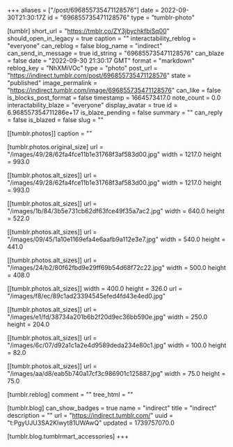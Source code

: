 +++
aliases = ["/post/696855735471128576"]
date = 2022-09-30T21:30:17Z
id = "696855735471128576"
type = "tumblr-photo"

[tumblr]
short_url = "https://tmblr.co/ZY3jbychkfbiSq00"
should_open_in_legacy = true
caption = ""
interactability_reblog = "everyone"
can_reblog = false
blog_name = "indirect"
can_send_in_message = true
id_string = "696855735471128576"
can_blaze = false
date = "2022-09-30 21:30:17 GMT"
format = "markdown"
reblog_key = "NhXMiVOc"
type = "photo"
post_url = "https://indirect.tumblr.com/post/696855735471128576"
state = "published"
image_permalink = "https://indirect.tumblr.com/image/696855735471128576"
can_like = false
is_blocks_post_format = false
timestamp = 1664573417.0
note_count = 0.0
interactability_blaze = "everyone"
display_avatar = true
id = 6.968557354711286e+17
is_blaze_pending = false
summary = ""
can_reply = false
is_blazed = false
slug = ""

[[tumblr.photos]]
caption = ""

[tumblr.photos.original_size]
url = "/images/49/28/62fa4fce11b1e31768f3af583d00.jpg"
width = 1217.0
height = 993.0

[[tumblr.photos.alt_sizes]]
url = "/images/49/28/62fa4fce11b1e31768f3af583d00.jpg"
width = 1217.0
height = 993.0

[[tumblr.photos.alt_sizes]]
url = "/images/1b/84/3b5e731cb62df63fce49f35a7ac2.jpg"
width = 640.0
height = 522.0

[[tumblr.photos.alt_sizes]]
url = "/images/09/45/1a10e1169efa4e6aafb9a112e3e7.jpg"
width = 540.0
height = 441.0

[[tumblr.photos.alt_sizes]]
url = "/images/24/b2/80f62fbd9e29ff69b54d68f72c22.jpg"
width = 500.0
height = 408.0

[[tumblr.photos.alt_sizes]]
width = 400.0
height = 326.0
url = "/images/f8/ec/89c1ad23394545efed4fd43e4ed0.jpg"

[[tumblr.photos.alt_sizes]]
url = "/images/e1/fd/38734a201b6b2f20d9ec36bb590e.jpg"
width = 250.0
height = 204.0

[[tumblr.photos.alt_sizes]]
url = "/images/6c/07/d92a1c1a2e4d9589deda234e80c1.jpg"
width = 100.0
height = 82.0

[[tumblr.photos.alt_sizes]]
url = "/images/aa/d8/eab5b740a17cf3c986901c125887.jpg"
width = 75.0
height = 75.0

[tumblr.reblog]
comment = ""
tree_html = ""

[tumblr.blog]
can_show_badges = true
name = "indirect"
title = "indirect"
description = ""
url = "https://indirect.tumblr.com/"
uuid = "t:PgyUJU3SA2Klwyt81UWAwQ"
updated = 1739757070.0

[tumblr.blog.tumblrmart_accessories]
+++
